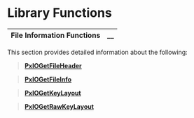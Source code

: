 # Library Functions

**File Information Functions** |  **__**  
---|---  
  
This section provides detailed information about the following:

> **[PxIOGetFileHeader](PxIOGetFileHeader.md)**

> **[PxIOGetFileInfo](PxIOGetFileInfo.md)**

> **[PxIOGetKeyLayout](PxIOGetKeyLayout.md)**

> **[PxIOGetRawKeyLayout](PxIOGetRawKeyLayout.md)**
